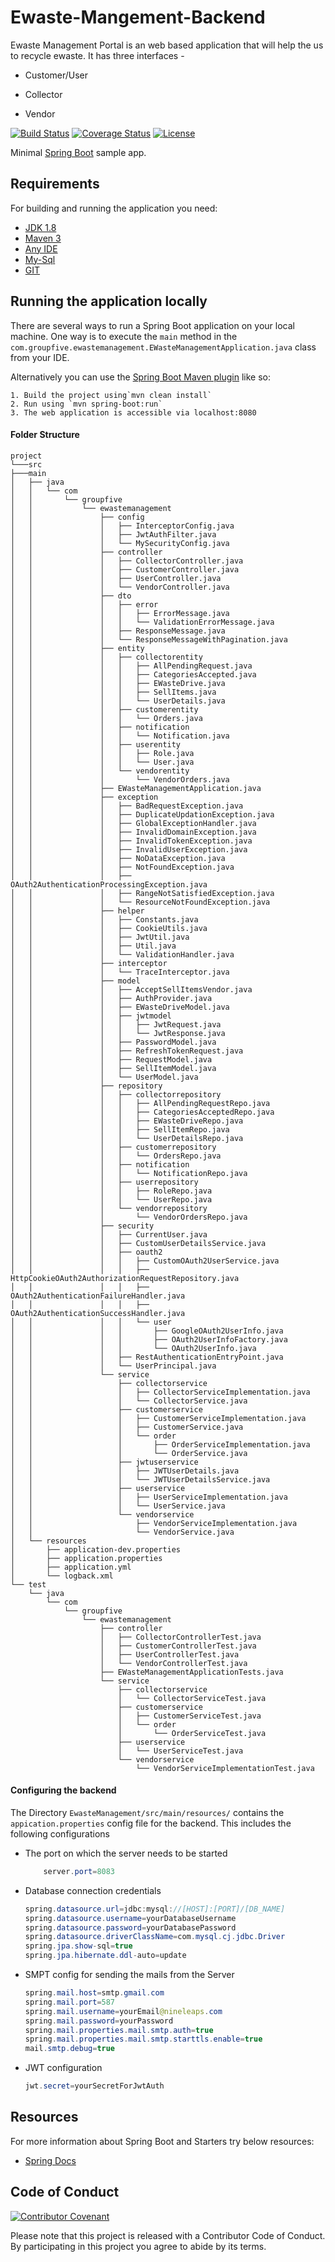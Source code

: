 # Ewaste-Mangement-Backend

 Ewaste Management Portal is an web based application that will help the us to recycle ewaste. It has three interfaces -
 
  - Customer/User
  
  - Collector
  
  - Vendor




[![Build Status](https://travis-ci.org/codecentric/springboot-sample-app.svg?branch=master)](https://travis-ci.org/codecentric/springboot-sample-app)
[![Coverage Status](https://coveralls.io/repos/github/codecentric/springboot-sample-app/badge.svg?branch=master)](https://coveralls.io/github/codecentric/springboot-sample-app?branch=master)
[![License](http://img.shields.io/:license-apache-blue.svg)](http://www.apache.org/licenses/LICENSE-2.0.html)

Minimal [Spring Boot](http://projects.spring.io/spring-boot/) sample app.

## Requirements

For building and running the application you need:

- [JDK 1.8](http://www.oracle.com/technetwork/java/javase/downloads/jdk8-downloads-2133151.html)
- [Maven 3](https://maven.apache.org)
- [Any IDE](https://www.jetbrains.com/idea/)
- [My-Sql](https://www.mysql.com/)
- [GIT](https://git-scm.com/)

## Running the application locally

There are several ways to run a Spring Boot application on your local machine. One way is to execute the `main` method in the `com.groupfive.ewastemanagement.EWasteManagementApplication.java` class from your IDE.

Alternatively you can use the [Spring Boot Maven plugin](https://docs.spring.io/spring-boot/docs/current/reference/html/build-tool-plugins-maven-plugin.html) like so:

```shell
1. Build the project using`mvn clean install`
2. Run using `mvn spring-boot:run`
3. The web application is accessible via localhost:8080
```


#### Folder Structure

```
project
└───src
├───main
│   ├── java
│   │   └── com
│   │       └── groupfive
│   │           └── ewastemanagement
│   │               ├── config
│   │               │   ├── InterceptorConfig.java
│   │               │   ├── JwtAuthFilter.java
│   │               │   └── MySecurityConfig.java
│   │               ├── controller
│   │               │   ├── CollectorController.java
│   │               │   ├── CustomerController.java
│   │               │   ├── UserController.java
│   │               │   └── VendorController.java
│   │               ├── dto
│   │               │   ├── error
│   │               │   │   ├── ErrorMessage.java
│   │               │   │   └── ValidationErrorMessage.java
│   │               │   ├── ResponseMessage.java
│   │               │   └── ResponseMessageWithPagination.java
│   │               ├── entity
│   │               │   ├── collectorentity
│   │               │   │   ├── AllPendingRequest.java
│   │               │   │   ├── CategoriesAccepted.java
│   │               │   │   ├── EWasteDrive.java
│   │               │   │   ├── SellItems.java
│   │               │   │   └── UserDetails.java
│   │               │   ├── customerentity
│   │               │   │   └── Orders.java
│   │               │   ├── notification
│   │               │   │   └── Notification.java
│   │               │   ├── userentity
│   │               │   │   ├── Role.java
│   │               │   │   └── User.java
│   │               │   └── vendorentity
│   │               │       └── VendorOrders.java
│   │               ├── EWasteManagementApplication.java
│   │               ├── exception
│   │               │   ├── BadRequestException.java
│   │               │   ├── DuplicateUpdationException.java
│   │               │   ├── GlobalExceptionHandler.java
│   │               │   ├── InvalidDomainException.java
│   │               │   ├── InvalidTokenException.java
│   │               │   ├── InvalidUserException.java
│   │               │   ├── NoDataException.java
│   │               │   ├── NotFoundException.java
│   │               │   ├── OAuth2AuthenticationProcessingException.java
│   │               │   ├── RangeNotSatisfiedException.java
│   │               │   └── ResourceNotFoundException.java
│   │               ├── helper
│   │               │   ├── Constants.java
│   │               │   ├── CookieUtils.java
│   │               │   ├── JwtUtil.java
│   │               │   ├── Util.java
│   │               │   └── ValidationHandler.java
│   │               ├── interceptor
│   │               │   └── TraceInterceptor.java
│   │               ├── model
│   │               │   ├── AcceptSellItemsVendor.java
│   │               │   ├── AuthProvider.java
│   │               │   ├── EWasteDriveModel.java
│   │               │   ├── jwtmodel
│   │               │   │   ├── JwtRequest.java
│   │               │   │   └── JwtResponse.java
│   │               │   ├── PasswordModel.java
│   │               │   ├── RefreshTokenRequest.java
│   │               │   ├── RequestModel.java
│   │               │   ├── SellItemModel.java
│   │               │   └── UserModel.java
│   │               ├── repository
│   │               │   ├── collectorrepository
│   │               │   │   ├── AllPendingRequestRepo.java
│   │               │   │   ├── CategoriesAcceptedRepo.java
│   │               │   │   ├── EWasteDriveRepo.java
│   │               │   │   ├── SellItemRepo.java
│   │               │   │   └── UserDetailsRepo.java
│   │               │   ├── customerrepository
│   │               │   │   └── OrdersRepo.java
│   │               │   ├── notification
│   │               │   │   └── NotificationRepo.java
│   │               │   ├── userrepository
│   │               │   │   ├── RoleRepo.java
│   │               │   │   └── UserRepo.java
│   │               │   └── vendorrepository
│   │               │       └── VendorOrdersRepo.java
│   │               ├── security
│   │               │   ├── CurrentUser.java
│   │               │   ├── CustomUserDetailsService.java
│   │               │   ├── oauth2
│   │               │   │   ├── CustomOAuth2UserService.java
│   │               │   │   ├── HttpCookieOAuth2AuthorizationRequestRepository.java
│   │               │   │   ├── OAuth2AuthenticationFailureHandler.java
│   │               │   │   ├── OAuth2AuthenticationSuccessHandler.java
│   │               │   │   └── user
│   │               │   │       ├── GoogleOAuth2UserInfo.java
│   │               │   │       ├── OAuth2UserInfoFactory.java
│   │               │   │       └── OAuth2UserInfo.java
│   │               │   ├── RestAuthenticationEntryPoint.java
│   │               │   └── UserPrincipal.java
│   │               └── service
│   │                   ├── collectorservice
│   │                   │   ├── CollectorServiceImplementation.java
│   │                   │   └── CollectorService.java
│   │                   ├── customerservice
│   │                   │   ├── CustomerServiceImplementation.java
│   │                   │   ├── CustomerService.java
│   │                   │   └── order
│   │                   │       ├── OrderServiceImplementation.java
│   │                   │       └── OrderService.java
│   │                   ├── jwtuserservice
│   │                   │   ├── JWTUserDetails.java
│   │                   │   └── JWTUserDetailsService.java
│   │                   ├── userservice
│   │                   │   ├── UserServiceImplementation.java
│   │                   │   └── UserService.java
│   │                   └── vendorservice
│   │                       ├── VendorServiceImplementation.java
│   │                       └── VendorService.java
│   └── resources
│       ├── application-dev.properties
│       ├── application.properties
│       ├── application.yml
│       └── logback.xml
└── test
    └── java
        └── com
            └── groupfive
                └── ewastemanagement
                    ├── controller
                    │   ├── CollectorControllerTest.java
                    │   ├── CustomerControllerTest.java
                    │   ├── UserControllerTest.java
                    │   └── VendorControllerTest.java
                    ├── EWasteManagementApplicationTests.java
                    └── service
                        ├── collectorservice
                        │   └── CollectorServiceTest.java
                        ├── customerservice
                        │   ├── CustomerServiceTest.java
                        │   └── order
                        │       └── OrderServiceTest.java
                        ├── userservice
                        │   └── UserServiceTest.java
                        └── vendorservice
                            └── VendorServiceImplementationTest.java

```

#### Configuring the backend

 The Directory `EwasteManagement/src/main/resources/` contains the `appication.properties` config file for the backend.
 This includes the following configurations
 - The port on which the server needs to be started
    ```java
        server.port=8083
    ```
- Database connection credentials
    ```java
    spring.datasource.url=jdbc:mysql://[HOST]:[PORT]/[DB_NAME]
    spring.datasource.username=yourDatabaseUsername
    spring.datasource.password=yourDatabasePassword
    spring.datasource.driverClassName=com.mysql.cj.jdbc.Driver
    spring.jpa.show-sql=true
    spring.jpa.hibernate.ddl-auto=update
    ```
- SMPT config for sending the mails from the Server
    ```java
    spring.mail.host=smtp.gmail.com
    spring.mail.port=587
    spring.mail.username=yourEmail@nineleaps.com
    spring.mail.password=yourPassword
    spring.mail.properties.mail.smtp.auth=true
    spring.mail.properties.mail.smtp.starttls.enable=true
    mail.smtp.debug=true
    ```
- JWT configuration
    ```java
    jwt.secret=yourSecretForJwtAuth
    ```


## Resources

For more information about Spring Boot and Starters try below resources:

- [Spring Docs](https://spring.io/projects/spring-boot)


## Code of Conduct
[![Contributor Covenant](https://img.shields.io/badge/Contributor%20Covenant-v1.4%20adopted-ff69b4.svg)](CODE_OF_CONDUCT.md)


Please note that this project is released with a Contributor Code of Conduct. By participating in this project you agree to abide by its terms.
